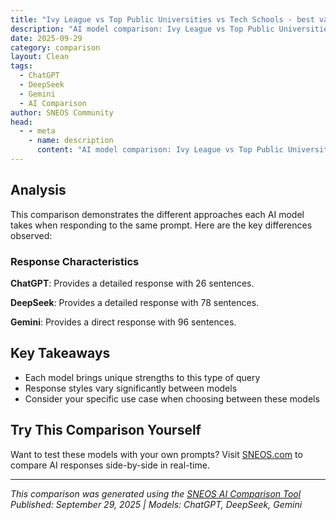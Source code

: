 ```yaml
---
title: "Ivy League vs Top Public Universities vs Tech Schools - best value in 2025?"
description: "AI model comparison: Ivy League vs Top Public Universities vs Tech Schools - best value in 2025?..."
date: 2025-09-29
category: comparison
layout: Clean
tags:
  - ChatGPT
  - DeepSeek
  - Gemini
  - AI Comparison
author: SNEOS Community
head:
  - - meta
    - name: description
      content: "AI model comparison: Ivy League vs Top Public Universities vs Tech Schools - best value in 2025?..."
---
```


<ChatComparison
  title="Ivy League vs Top Public Universities vs Tech Schools - best value in 2025?"
  prompt="Ivy League vs Top Public Universities vs Tech Schools - best value in 2025?"
  :responses='{"ChatGPT": "Evaluating the \u0022best value\u0022 among Ivy League schools, top public universities, and tech schools in 2025 depends on several factors including cost, return on investment (ROI), quality of education, career outcomes, and personal fit. Here\u2019s a breakdown to help you understand the differences and identify the best value for you:\n\n### 1. **Ivy League Schools**\n\n**Examples:** Harvard, Yale, Princeton, Columbia, etc. \n**Strengths:**\n- Prestigious reputation worldwide \n- Strong alumni networks and recruiting connections \n- Access to abundant resources, research opportunities, and financial aid \n- High average starting salaries for graduates \n\n**Costs:** \n- High sticker prices (~$70,000\u002B per year including tuition, room, and board) \n- However, many offer generous need-based financial aid, making net cost affordable for middle and lower-income families \n\n**Value Consideration:** \n- If you qualify for substantial financial aid, Ivy League schools can offer exceptional value. \n- The prestige and network can open unique career opportunities. \n- May be less cost-efficient if paying full price without financial aid. \n\n---\n\n### 2. **Top Public Universities**\n\n**Examples:** UC Berkeley, University of Michigan, University of Virginia, UNC Chapel Hill, University of Texas at Austin, etc. \n**Strengths:** \n- Much lower tuition for in-state students (often $10,000-$20,000/year) \n- High quality academics with strong programs in many fields \n- Good career placement services and strong alumni networks (especially regionally) \n\n**Costs:** \n- In-state tuition often significantly cheaper than private schools \n- Out-of-state tuition can approach private university costs, but still generally less expensive than Ivy League \n\n**Value Consideration:** \n- Often the best value for in-state students due to low cost and strong education quality. \n- Great balance of cost and quality, especially for popular majors. \n- May provide fewer \u201Cprestige\u201D advantages but often equal or better ROI based on cost savings. \n\n---\n\n### 3. **Top Tech Schools**\n\n**Examples:** MIT, Caltech, Georgia Tech, RPI, Carnegie Mellon (especially for STEM/Tech majors) \n**Strengths:** \n- Focused STEM and tech curricula with strong hands-on and research components \n- Excellent industry connections, especially in tech and engineering fields \n- High starting salaries for graduates, often among the highest in the country \n\n**Costs:** \n- Similar or slightly less than Ivy League schools, depending on institution \n- Strong financial aid available at many private tech schools (MIT, Caltech) \n- Public tech schools (Georgia Tech) offer great value for in-state students \n\n**Value Consideration:** \n- High ROI for students pursuing tech and engineering careers. \n- Intense academics and strong focus on employability. \n- Can be a middle ground between Ivy prestige and public school affordability. \n\n---\n\n### Summary Table\n\n| Category | Tuition Range (Annual) | Strengths | Best For | Value Factor |\n|-------------------|-----------------------------|--------------------------------|---------------------------------|------------------------------------|\n| Ivy League | $70,000\u002B (high aid possible) | Prestige, networks, resources | Students qualifying for aid, career networking | High ROI if aided; expensive otherwise |\n| Top Public | $10,000-$25,000 (in-state) | Affordable, strong academics | In-state students, budget-conscious | Best value for in-state students |\n| Tech Schools | $30,000-$70,000 | STEM focus, high salaries | STEM/tech majors, industry focus | Excellent ROI for STEM; cost varies by type |\n\n---\n\n### Additional Considerations\n\n- **Financial Aid \u0026 Scholarships:** Always apply; net costs can differ drastically. \n- **Career Goals:** If aiming for finance or consulting, Ivy League might offer more advantages; for tech fields, tech schools or top publics with strong STEM can be superior values. \n- **Location:** Proximity to job hubs can affect internships and job placement (e.g., Ivy Leagues near NYC/Boston, tech schools near Silicon Valley). \n- **Campus Culture \u0026 Fit:** Quality of life, class sizes, and extracurricular opportunities matter. \n\n---\n\n### Final Thoughts\n\n- For most students, attending a **top public university in-state** is often the best overall value in 2025, providing strong academics at affordable costs. \n- If you receive generous aid, **Ivy League schools** offer unmatched networking and prestige. \n- For students focused on STEM, **top tech schools** provide high ROI and excellent career opportunities, sometimes competing with Ivy League outcomes in their fields. \n\n**Your best choice will depend on your specific major, finances, and career aspirations.**\n\nIf you want, I can help you analyze specific schools or programs you\u2019re considering!", "DeepSeek": "Of course. This is a fantastic and highly relevant question, as the definition of \u0022value\u0022 in higher education is rapidly evolving. The \u0022best value\u0022 in 2025 isn\u0027t a single answer but depends heavily on your career goals, learning style, and financial situation.\n\nLet\u0027s break down the strengths, weaknesses, and value proposition of each category for a student entering college in 2025.\n\n---\n\n### The Quick Answer: It Depends on Your Goal\n\n* **For Prestige, Network, and Certain Elite Fields (Finance, Consulting, Academia):** **Ivy League**.\n* **For High-ROI STEM Careers (CS, Engineering) and In-State Value:** **Top Public Universities**.\n* **For a Hyper-Focused, Hands-On Path to a Specific Tech Career:** **Top Tech Schools**.\n\nNow, let\u0027s dive into the detailed analysis.\n\n---\n\n### 1. Ivy League \u0026 Peer Elite Private Universities\n*(Examples: Harvard, Princeton, Yale, Stanford, MIT, Chicago)*\n\n**The Value Proposition in 2025:**\nThe value is not just in the education, but in the **brand, network, and opportunity access**. This becomes a long-term investment in your social and professional capital.\n\n**Strengths:**\n* **Unmatched Prestige \u0026 Network:** The \u0022Ivy League\u0022 brand opens doors for a lifetime, especially in fields like investment banking, management consulting, and politics. Your alumni network is a powerful global asset.\n* **Massive Endowments:** This translates to unparalleled resources: need-blind admissions with generous financial aid (if you qualify), world-class research facilities, superstar professors, and well-funded student organizations.\n* **Interdisciplinary Focus:** These schools encourage a broad liberal arts education, even for engineers, fostering critical thinking and versatility.\n* **Selectivity \u0026 Peer Group:** You are surrounded by exceptionally driven and talented peers, which creates a powerful learning environment.\n\n**Weaknesses:**\n* **Extreme Cost:** The sticker price is astronomical (often $80,000\u002B/year). While financial aid can be generous for low/middle-income families, many families end up paying a significant amount.\n* **Pressure-Cooker Environment:** The intensity and competition can be overwhelming for some students.\n* **Potential for Elitism:** The environment can feel insular and disconnected from the \u0022real world.\u0022\n\n**Best For:** Students aiming for elite, network-driven careers (finance, consulting, academia), those who thrive in intense, competitive environments, and those who qualify for significant need-based financial aid.\n\n---\n\n### 2. Top Public Universities\n*(Examples: UC Berkeley, UCLA, UMichigan, UVA, UNC-Chapel Hill, Georgia Tech, UIUC)*\n\n**The Value Proposition in 2025:**\nThis is the **king of ROI (Return on Investment)**, especially for in-state students in STEM fields. You get a world-class education at a fraction of the cost of an Ivy.\n\n**Strengths:**\n* **Incredible Value (In-State):** For residents, the cost is often 1/3 to 1/2 that of an Ivy League. The education, particularly in engineering, computer science, and business, is frequently on par.\n* **Powerhouse STEM Programs:** Many top publics (like Berkeley, Michigan, UIUC, Georgia Tech) have engineering and CS programs that consistently rank *above* most Ivies.\n* **Large, Diverse Communities:** You get exposure to a vast array of people, ideas, and backgrounds, which is excellent preparation for the global workforce.\n* **Strong Industry Connections:** Major tech, engineering, and biotech companies heavily recruit from these schools.\n\n**Weaknesses:**\n* **Bureaucracy and Large Class Sizes:** Introductory courses can be massive (500\u002B students). You must be proactive to get attention from professors.\n* **Competitive Admissions for Popular Majors:** Getting into the university is one thing; getting into a top major like Computer Science can be another, more difficult hurdle.\n* **Out-of-State Cost:** For non-residents, the tuition is very high, often approaching private school levels, but usually without the same level of financial aid.\n\n**Best For:** In-state students seeking the highest possible ROI, students pursuing high-demand STEM majors, and those who are self-motivated and can thrive in a large, decentralized environment.\n\n---\n\n### 3. Top Tech \u0026 Specialized Schools\n*(Examples: MIT, Caltech, Georgia Tech, Carnegie Mellon, Harvey Mudd, Olin, RPI)*\n\n**The Value Proposition in 2025:**\n**Extreme focus and career acceleration.** These schools skip the broad general education requirements to dive deep into technical skills from day one.\n\n**Strengths:**\n* **Unbeatable Career Placement:** Graduates from these schools are snapped up by top tech, engineering, and research firms. The career services are intensely focused.\n* **Deep, Practical Curriculum:** The learning is hands-on, project-based, and immediately applicable. You build a strong portfolio by graduation.\n* **Like-Minded, Collaborative Peers:** You are surrounded by students who are just as passionate and geeky about technology and problem-solving as you are. The culture is often one of collaboration over competition (though this varies).\n* **Industry-Integrated:** These schools often have deep ties with Silicon Valley, aerospace, and other tech hubs, facilitating internships and co-ops.\n\n**Weaknesses:**\n* **Narrow Focus:** There is less emphasis on humanities, social sciences, and the \u0022well-rounded\u0022 education prized by liberal arts colleges.\n* **Intense Workload:** The \u0022grind\u0022 is real and can lead to burnout. The focus is overwhelmingly on technical proficiency.\n* **Can Be Expensive:** Like Ivies, the private tech schools (Caltech, CMU) carry a high sticker price.\n\n**Best For:** Students who are 100% certain they want a career in technology, engineering, or hard sciences and want the most direct, fast-track path to a high-paying job.\n\n---\n\n### Key Factors for Your 2025 Decision\n\n1. **Career Goal:** This is the #1 factor.\n * **Finance/Consulting?** Target Ivies.\n * **Software Engineer at FAANG?** A top public (Berkeley, UIUC) or tech school (CMU) offers equal or better value.\n * **Research Scientist?** Ivies, top publics, and specialized tech schools are all excellent; focus on the specific lab and professor.\n\n2. **Financial Picture:**\n * **Run the Net Price Calculator** for every school you\u0027re considering. An Ivy with a full financial aid package can be cheaper than your in-state flagship. A $80k/year school that gives you $60k in aid is a better value than a $30k/year school with no aid.\n\n3. **Learning Style:**\n * Do you need small seminars and professor access (Ivy/Tech)? Or can you thrive in a large lecture hall and seek out opportunities yourself (Public)?\n\n4. **The \u0022AI \u0026 Tech\u0022 Wildcard:**\n * The demand for tech skills will only grow. Schools with strong, modern CS, Data Science, and AI programs (which include top publics and tech schools) will provide immense value. The Ivy League brand is adapting, but the focused technical training of a top public or tech school may have a more immediate payoff.\n\n### The Verdict for 2025\n\n* **Overall \u0022Best Value\u0022 for the Most Students:** **Top Public Universities (for in-state students)**. The combination of world-class quality, strong career outcomes, and manageable debt is hard to beat. A computer science degree from UC Berkeley or the University of Washington is a golden ticket.\n* **Best \u0022No-Expense-Spared\u0022 Investment for Specific Goals:** **Ivy League**. If your family can afford it or you qualify for significant aid, and you aim for a network-driven elite career, the long-term ROI of the brand and connections is real.\n* **Best \u0022Fastest Path to a High-Paying Tech Job\u0022:** **Top Tech Schools**. If you live and breathe code or engineering, these schools offer the most efficient and effective training ground.\n\n**Final Advice:** Don\u0027t just chase a brand. In 2025, with the rising cost of education, the smartest strategy is to align your choice with a clear career outcome. The most valuable degree is one that equips you with in-demand skills, doesn\u0027t bury you in debt, and comes from a institution whose strengths match your ambitions.", "Gemini": "This is a fantastic question and one that a lot of students and families are grappling with! There\u0027s no single \u0022best value\u0022 across the board, as it depends heavily on individual circumstances, career goals, financial situation, and priorities. However, we can break down the pros and cons of each category to help you make a more informed decision for 2025.\n\n**I. Ivy League Universities (e.g., Harvard, Yale, Princeton, UPenn, Columbia, Brown, Dartmouth, Cornell)**\n\n* **Pros:**\n * **Prestige and Reputation:** The Ivy League name carries enormous weight, opening doors in many fields, especially in finance, law, consulting, and academia.\n * **Networking:** Unparalleled alumni networks and connections. Opportunities to connect with influential people are abundant.\n * **Resources:** Huge endowments translate into top-notch facilities, research opportunities, small class sizes, and generous financial aid.\n * **Financial Aid:** Often have the *most generous* financial aid packages, sometimes making them *more affordable* than public universities for low- and middle-income families. Many offer \u0022need-blind\u0022 admissions, meaning your ability to pay won\u0027t affect your admission decision. They often meet 100% of demonstrated financial need.\n * **Broad Education:** Emphasis on a well-rounded liberal arts education, developing critical thinking and communication skills.\n * **Career Services:** Extensive career counseling and placement services, with strong relationships with top employers.\n * **Research Opportunities:** Abundant opportunities to engage in cutting-edge research with leading faculty.\n\n* **Cons:**\n * **Selectivity:** Extremely competitive admissions. Getting in is a huge challenge.\n * **Cost (Sticker Price):** The listed tuition and fees are extremely high.\n * **Pressure:** Intense academic environment and a competitive student body can be stressful.\n * **May Not Be Best for All Fields:** While strong across the board, may not be the absolute best *specialized* program for certain highly technical or vocational fields (though their engineering departments are excellent).\n * **Location:** Often located in expensive urban areas or small college towns, impacting living expenses.\n\n**II. Top Public Universities (e.g., University of Michigan, UCLA, UC Berkeley, University of Virginia, UNC Chapel Hill, UT Austin)**\n\n* **Pros:**\n * **Academic Excellence:** Often rank among the top universities globally and offer excellent programs in many fields.\n * **Value (for In-State Students):** Significantly lower tuition for in-state residents, making them a fantastic value. Out-of-state tuition is still often lower than private universities.\n * **Diversity:** Tend to have larger and more diverse student bodies than Ivy League schools.\n * **Research Opportunities:** Strong research institutions with ample opportunities for undergraduate research.\n * **Strong in Specific Fields:** Often have particularly strong programs in specific areas, such as engineering (Michigan, Berkeley, UT Austin), business (Michigan, UVA), or journalism (UNC).\n * **Large Networks:** While not quite as exclusive as the Ivies, they still have extensive alumni networks.\n * **Career Services:** Strong career services, though potentially less personalized due to the larger student body.\n\n* **Cons:**\n * **Class Sizes:** Can have very large lecture classes, especially in introductory courses.\n * **In-State Preference:** Admission is often significantly easier for in-state residents. Out-of-state admission can be highly competitive.\n * **Funding Fluctuations:** Public university funding can be subject to state budget cuts, which can impact resources and tuition.\n * **Financial Aid (Less Generous Than Ivies):** Financial aid packages are generally less generous than those offered by Ivy League schools. Meeting 100% of demonstrated need is less common.\n * **Out-of-State Tuition:** Can be expensive, potentially negating the \u0022value\u0022 proposition if you\u0027re not a resident.\n * **Bureaucracy:** Can be more bureaucratic than smaller private institutions.\n\n**III. Tech Schools (e.g., MIT, Caltech, Carnegie Mellon, Georgia Tech)**\n\n* **Pros:**\n * **Specialized Excellence:** World-renowned for STEM fields (Science, Technology, Engineering, Mathematics).\n * **Career Prospects:** Graduates are highly sought after by tech companies and research institutions. Excellent job placement rates.\n * **Research Opportunities:** Emphasis on hands-on research and innovation.\n * **Strong Faculty:** Leading researchers and experts in their fields.\n * **Financial Aid:** Often provide generous financial aid packages, especially for lower- and middle-income families.\n * **Innovation \u0026 Entrepreneurship:** Strong cultures of innovation and entrepreneurship.\n\n* **Cons:**\n * **Limited Focus:** Less emphasis on the liberal arts. May not be the best choice if you\u0027re unsure about pursuing a STEM career or prefer a broader education.\n * **Workload:** Extremely demanding academic environment with a heavy workload.\n * **Less Name Recognition (Outside STEM):** While highly respected in STEM, their name recognition might not be as universal as the Ivies in fields like finance or law (though this is changing).\n * **Culture:** Can be a less diverse student body in terms of interests and backgrounds compared to broader universities. The social scene can sometimes be perceived as less vibrant.\n * **Cost (Sticker Price):** High tuition costs, similar to private universities.\n\n**Value Considerations for 2025 (and Beyond):**\n\n* **Your Field of Study:** If you\u0027re certain about a STEM career, a top tech school might be the best value, even with a higher sticker price, due to excellent career prospects. If you want a broad liberal arts education and are unsure of your career path, an Ivy League or top public university might be a better fit.\n* **Financial Aid:** *This is the most critical factor!* Run the Net Price Calculators on each school\u0027s website. The \u0022sticker price\u0022 is meaningless until you know what your *net price* (cost after financial aid) will be. An Ivy League school might be *cheaper* than your in-state public university. Don\u0027t assume you can\u0027t afford a private school.\n* **Location:** Consider the cost of living in the area, especially if you\u0027ll be responsible for room and board. Also, think about the location\u0027s impact on internship and job opportunities.\n* **Career Goals:** Where do you see yourself in 5, 10, or 20 years? Which school\u0027s alumni network and career services are best suited to help you achieve those goals?\n* **In-State Residency:** If you qualify for in-state tuition at a top public university, it\u0027s often the best value *if* the program is a good fit for your interests.\n* **Prestige vs. Fit:** Don\u0027t get caught up in prestige for prestige\u0027s sake. The \u0022best\u0022 school is the one where you\u0027ll thrive academically, socially, and emotionally. A slightly less prestigious school where you can be a top student and access opportunities might be a better choice than a more prestigious school where you struggle and feel lost.\n* **Future Earnings Potential:** Research the average starting salaries and long-term earning potential for graduates in your chosen field from each type of school. This can help you assess the return on investment (ROI) of your education.\n* **Specific Program Rankings:** Look at rankings for specific departments or programs within each university, not just overall rankings. A school might be highly ranked overall but have a weaker program in your area of interest.\n\n**In summary:**\n\n* **Ivy League:** Best for broad education, prestige, networking, and often the *best financial aid*.\n* **Top Public:** Best value *for in-state residents* seeking strong academics and research opportunities.\n* **Tech Schools:** Best for specialized STEM education and career prospects in tech.\n\n**Recommendation:**\n\n1. **Determine your major/area of interest.** This will heavily influence the \u0022best\u0022 school for you.\n2. **Run Net Price Calculators for a range of schools across all three categories.** This is the *most important* step.\n3. **Research program rankings and career outcomes.**\n4. **Visit campuses (if possible) and talk to current students.**\n5. **Prioritize \u0022fit\u0022 over pure prestige.** Choose the school where you believe you\u0027ll be happiest and most successful.\n\nGood luck with your college search! It\u0027s a big decision, but with careful research, you can find the best value for your individual circumstances.\n"}' 
  published-date="16:28"
/>

## Analysis

This comparison demonstrates the different approaches each AI model takes when responding to the same prompt. Here are the key differences observed:

### Response Characteristics

**ChatGPT**: Provides a detailed response with 26 sentences. 

**DeepSeek**: Provides a detailed response with 78 sentences. 

**Gemini**: Provides a direct response with 96 sentences. 

## Key Takeaways

- Each model brings unique strengths to this type of query
- Response styles vary significantly between models
- Consider your specific use case when choosing between these models

## Try This Comparison Yourself

Want to test these models with your own prompts? Visit [SNEOS.com](https://sneos.com) to compare AI responses side-by-side in real-time.

---

*This comparison was generated using the [SNEOS AI Comparison Tool](https://sneos.com)*
*Published: September 29, 2025 | Models: ChatGPT, DeepSeek, Gemini*
